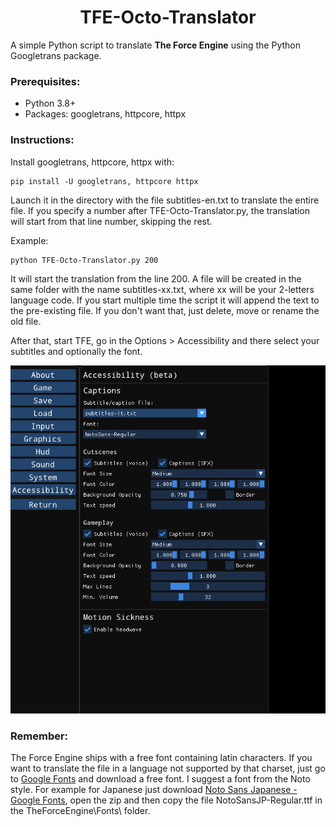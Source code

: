 <h1 style="text-align: center;">TFE-Octo-Translator</h1>


A simple Python script to translate **The Force Engine** using the Python Googletrans package.

### Prerequisites:
 - Python 3.8+
 - Packages: googletrans, httpcore, httpx

### Instructions:
Install googletrans, httpcore, httpx with:

    pip install -U googletrans, httpcore httpx

Launch it in the directory with the file subtitles-en.txt to translate
the entire file. If you specify a number after TFE-Octo-Translator.py,
the translation will start from that line number, skipping the rest.

Example:

    python TFE-Octo-Translator.py 200

It will start the translation from the line 200.
A file will be created in the same folder with the name
subtitles-xx.txt, where xx will be your 2-letters language code.
If you start multiple time the script it will append the text to the pre-existing file.
If you don't want that, just delete, move or rename the old file.

After that, start TFE, go in the Options > Accessibility and there select your subtitles and optionally the font.

![](https://github.com/Doctor-Octogonapus/TFE-Octo-Translator/blob/main/Screenshot.png)

### Remember: 
The Force Engine ships with a free font containing latin characters.
If you want to translate the file in a language not supported by that charset, just go to [Google Fonts](https://fonts.google.com/) and download a free font. I suggest a font from the Noto style.
For example for Japanese just download [Noto Sans Japanese - Google Fonts](https://fonts.google.com/noto/specimen/Noto+Sans+JP?subset=japanese&noto.script=Hira), open the zip and then copy the file NotoSansJP-Regular.ttf in the TheForceEngine\Fonts\ folder.









